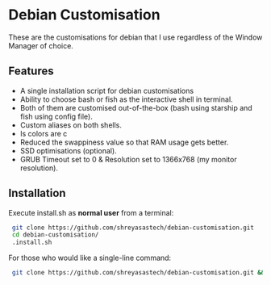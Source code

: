 # Debian Customisation
These are the customisations for debian that I use regardless of the Window Manager of choice.

## Features

- A single installation script for debian customisations
- Ability to choose bash or fish as the interactive shell in terminal.
- Both of them are customised out-of-the-box (bash using starship and fish using config file).
- Custom aliases on both shells.
- ls colors are c
- Reduced the swappiness value so that RAM usage gets better.
- SSD optimisations (optional).
- GRUB Timeout set to 0 & Resolution set to 1366x768 (my monitor resolution).

## Installation

Execute install.sh as **normal user** from a terminal:

```bash
 git clone https://github.com/shreyasastech/debian-customisation.git
 cd debian-customisation/
 .install.sh
```

For those who would like a single-line command:
```bash
 git clone https://github.com/shreyasastech/debian-customisation.git && cd debian-customisation/ && ./install.sh
```
